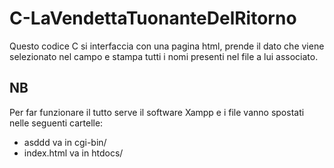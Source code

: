 # C-LaVendettaTuonanteDelRitorno
Questo codice C si interfaccia con una pagina html, prende il dato che viene selezionato nel campo e stampa tutti i nomi presenti nel file a lui associato.
## NB
Per far funzionare il tutto serve il software Xampp e i file vanno spostati nelle seguenti cartelle: 
* asddd va in cgi-bin/ 
* index.html va in htdocs/
